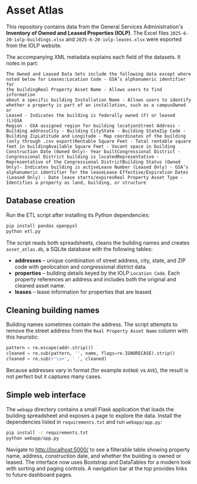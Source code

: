 # Asset Atlas

This repository contains data from the General Services Administration's
**Inventory of Owned and Leased Properties (IOLP)**.  The Excel files
`2025-6-20-iolp-buildings.xlsx` and `2025-6-20-iolp-leases.xlsx` were
exported from the IOLP website.

The accompanying XML metadata explains each field of the datasets.  It
notes in part:

```
The Owned and Leased Data Sets include the following data except where
noted below for Leases:Location Code - GSA’s alphanumeric identifier for
the buildingReal Property Asset Name - Allows users to find information
about a specific building Installation Name - Allows users to identify
whether a property is part of an installation, such as a campusOwned or
Leased - Indicates the building is federally owned (F) or leased (L)GSA
Region - GSA assigned region for building locationStreet Address -
Building addressCity - Building CityState - Building StateZip Code -
Building ZipLatitude and Longitude - Map coordinates of the building
(only through .csv export)Rentable Square Feet - Total rentable square
feet in buildingAvailable Square Feet - Vacant space in building
Construction Date (Owned Only)- Year builtCongressional District -
Congressional District building is locatedRepresentative -
Representative of the Congressional DistrictBuilding Status (Owned
Only)- Indicates building is activeLease Number (Leased Only) - GSA’s
alphanumeric identifier for the leaseLease Effective/Expiration Dates
(Leased Only) - Date lease starts/expiresReal Property Asset Type -
Identifies a property as land, building, or structure
```

## Database creation

Run the ETL script after installing its Python dependencies:

```bash
pip install pandas openpyxl
python etl.py
```

The script reads both spreadsheets, cleans the building names and
creates `asset_atlas.db`, a SQLite database with the following tables:

- **addresses** – unique combination of street address, city, state,
  and ZIP code with geolocation and congressional district data.
- **properties** – building details keyed by the IOLP `Location Code`.
  Each property references an address and includes both the original and
  cleaned asset name.
- **leases** – lease information for properties that are leased.

## Cleaning building names

Building names sometimes contain the address.  The script attempts to
remove the street address from the `Real Property Asset Name` column with
this heuristic:

```python
pattern = re.escape(addr.strip())
cleaned = re.sub(pattern, '', name, flags=re.IGNORECASE).strip()
cleaned = re.sub(r'\s+', ' ', cleaned)
```

Because addresses vary in format (for example `AVENUE` vs `AVE`), the
result is not perfect but it captures many cases.

## Simple web interface

The `webapp` directory contains a small Flask application that loads the
building spreadsheet and exposes a page to explore the data.  Install
the dependencies listed in `requirements.txt` and run `webapp/app.py`:

```bash
pip install -r requirements.txt
python webapp/app.py
```

Navigate to <http://localhost:5000/> to see a filterable table showing
property name, address, construction date, and whether the building is
owned or leased.  The interface now uses Bootstrap and DataTables for a
modern look with sorting and paging controls.  A navigation bar at the
top provides links to future dashboard pages.
